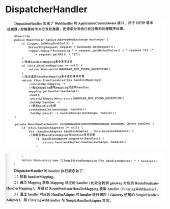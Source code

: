 # DispatcherHandler

![image-20200617101011724](../../../assets/image-20200617101011724.png)

![image-20200617101018556](../../../assets/image-20200617101018556.png)